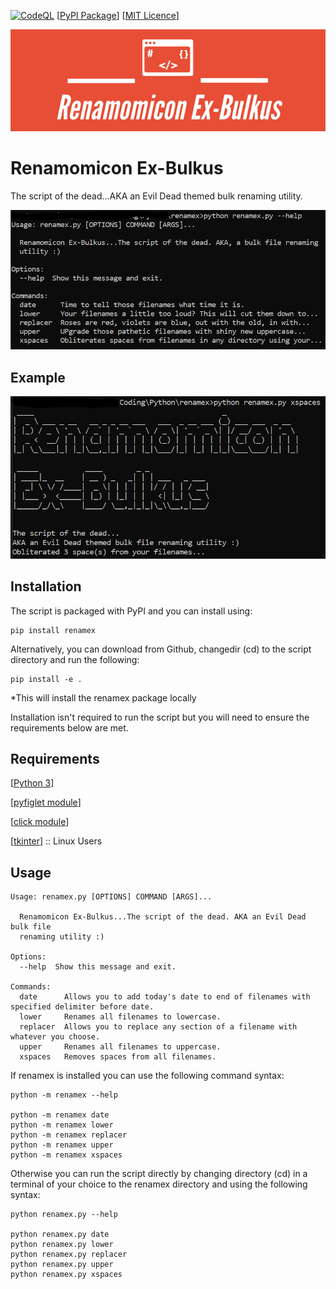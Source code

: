 [![CodeQL](https://github.com/sorzkode/renamex/actions/workflows/codeql-analysis.yml/badge.svg)](https://github.com/sorzkode/renamex/actions/workflows/codeql-analysis.yml)
[[PyPI Package](https://pypi.org/project/renamex/)]
[[MIT Licence](https://en.wikipedia.org/wiki/MIT_License)]


![alt text](https://raw.githubusercontent.com/sorzkode/renamex/master/assets/reblogo.png)

# Renamomicon Ex-Bulkus

The script of the dead...AKA an Evil Dead themed bulk renaming utility.

![alt text](https://raw.githubusercontent.com/sorzkode/renamex/master/assets/help.png)

## Example

![alt text](https://raw.githubusercontent.com/sorzkode/renamex/master/assets/example.png)

## Installation

The script is packaged with PyPI and you can install using:
```
pip install renamex
```

Alternatively, you can download from Github, changedir (cd) to the script directory and run the following:
```
pip install -e .
```
*This will install the renamex package locally 

Installation isn't required to run the script but you will need to ensure the requirements below are met.

## Requirements

  [[Python 3](https://www.python.org/downloads/)]

  [[pyfiglet module](https://pypi.org/project/pyfiglet/)]

  [[click module](https://pypi.org/project/click/)]

  [[tkinter](https://docs.python.org/3/library/tkinter.html)] :: Linux Users

## Usage

```
Usage: renamex.py [OPTIONS] COMMAND [ARGS]...

  Renamomicon Ex-Bulkus...The script of the dead. AKA an Evil Dead bulk file
  renaming utility :)

Options:
  --help  Show this message and exit.

Commands:
  date      Allows you to add today's date to end of filenames with specified delimiter before date.
  lower     Renames all filenames to lowercase.
  replacer  Allows you to replace any section of a filename with whatever you choose.
  upper     Renames all filenames to uppercase.
  xspaces   Removes spaces from all filenames.
```
If renamex is installed you can use the following command syntax:
```
python -m renamex --help

python -m renamex date
python -m renamex lower
python -m renamex replacer
python -m renamex upper
python -m renamex xspaces
```
Otherwise you can run the script directly by changing directory (cd) in a terminal of your choice to the renamex directory and using the following syntax:
```
python renamex.py --help

python renamex.py date
python renamex.py lower
python renamex.py replacer
python renamex.py upper
python renamex.py xspaces
```




